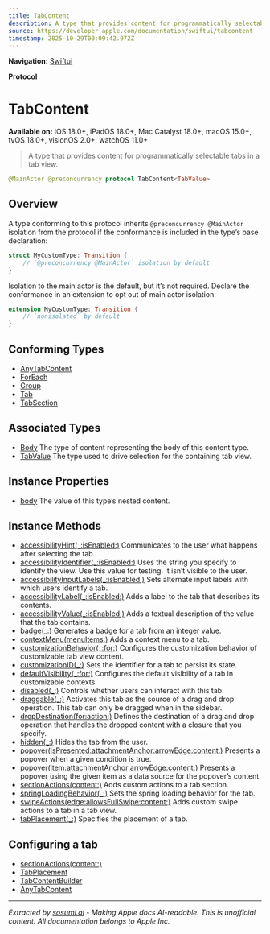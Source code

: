 ```yaml
---
title: TabContent
description: A type that provides content for programmatically selectable tabs in a tab view.
source: https://developer.apple.com/documentation/swiftui/tabcontent
timestamp: 2025-10-29T00:09:42.972Z
---
```


**Navigation:** [Swiftui](/documentation/swiftui)

**Protocol**

# TabContent

**Available on:** iOS 18.0+, iPadOS 18.0+, Mac Catalyst 18.0+, macOS 15.0+, tvOS 18.0+, visionOS 2.0+, watchOS 11.0+

> A type that provides content for programmatically selectable tabs in a tab view.

```swift
@MainActor @preconcurrency protocol TabContent<TabValue>
```

## Overview

A type conforming to this protocol inherits `@preconcurrency @MainActor` isolation from the protocol if the conformance is included in the type’s base declaration:

```swift
struct MyCustomType: Transition {
    // `@preconcurrency @MainActor` isolation by default
}
```

Isolation to the main actor is the default, but it’s not required. Declare the conformance in an extension to opt out of main actor isolation:

```swift
extension MyCustomType: Transition {
    // `nonisolated` by default
}
```

## Conforming Types

- [AnyTabContent](/documentation/swiftui/anytabcontent)
- [ForEach](/documentation/swiftui/foreach)
- [Group](/documentation/swiftui/group)
- [Tab](/documentation/swiftui/tab)
- [TabSection](/documentation/swiftui/tabsection)

## Associated Types

- [Body](/documentation/swiftui/tabcontent/body-swift.associatedtype) The type of content representing the body of this content type.
- [TabValue](/documentation/swiftui/tabcontent/tabvalue) The type used to drive selection for the containing tab view.

## Instance Properties

- [body](/documentation/swiftui/tabcontent/body-swift.property) The value of this type’s nested content.

## Instance Methods

- [accessibilityHint(_:isEnabled:)](/documentation/swiftui/tabcontent/accessibilityhint(_:isenabled:)) Communicates to the user what happens after selecting the tab.
- [accessibilityIdentifier(_:isEnabled:)](/documentation/swiftui/tabcontent/accessibilityidentifier(_:isenabled:)) Uses the string you specify to identify the view. Use this value for testing. It isn’t visible to the user.
- [accessibilityInputLabels(_:isEnabled:)](/documentation/swiftui/tabcontent/accessibilityinputlabels(_:isenabled:)) Sets alternate input labels with which users identify a tab.
- [accessibilityLabel(_:isEnabled:)](/documentation/swiftui/tabcontent/accessibilitylabel(_:isenabled:)) Adds a label to the tab that describes its contents.
- [accessibilityValue(_:isEnabled:)](/documentation/swiftui/tabcontent/accessibilityvalue(_:isenabled:)) Adds a textual description of the value that the tab contains.
- [badge(_:)](/documentation/swiftui/tabcontent/badge(_:)) Generates a badge for a tab from an integer value.
- [contextMenu(menuItems:)](/documentation/swiftui/tabcontent/contextmenu(menuitems:)) Adds a context menu to a tab.
- [customizationBehavior(_:for:)](/documentation/swiftui/tabcontent/customizationbehavior(_:for:)) Configures the customization behavior of customizable tab view content.
- [customizationID(_:)](/documentation/swiftui/tabcontent/customizationid(_:)) Sets the identifier for a tab to persist its state.
- [defaultVisibility(_:for:)](/documentation/swiftui/tabcontent/defaultvisibility(_:for:)) Configures the default visibility of a tab in customizable contexts.
- [disabled(_:)](/documentation/swiftui/tabcontent/disabled(_:)) Controls whether users can interact with this tab.
- [draggable(_:)](/documentation/swiftui/tabcontent/draggable(_:)) Activates this tab as the source of a drag and drop operation. This tab can only be dragged when in the sidebar.
- [dropDestination(for:action:)](/documentation/swiftui/tabcontent/dropdestination(for:action:)) Defines the destination of a drag and drop operation that handles the dropped content with a closure that you specify.
- [hidden(_:)](/documentation/swiftui/tabcontent/hidden(_:)) Hides the tab from the user.
- [popover(isPresented:attachmentAnchor:arrowEdge:content:)](/documentation/swiftui/tabcontent/popover(ispresented:attachmentanchor:arrowedge:content:)) Presents a popover when a given condition is true.
- [popover(item:attachmentAnchor:arrowEdge:content:)](/documentation/swiftui/tabcontent/popover(item:attachmentanchor:arrowedge:content:)) Presents a popover using the given item as a data source for the popover’s content.
- [sectionActions(content:)](/documentation/swiftui/tabcontent/sectionactions(content:)) Adds custom actions to a tab section.
- [springLoadingBehavior(_:)](/documentation/swiftui/tabcontent/springloadingbehavior(_:)) Sets the spring loading behavior for the tab.
- [swipeActions(edge:allowsFullSwipe:content:)](/documentation/swiftui/tabcontent/swipeactions(edge:allowsfullswipe:content:)) Adds custom swipe actions to a tab in a tab view.
- [tabPlacement(_:)](/documentation/swiftui/tabcontent/tabplacement(_:)) Specifies the placement of a tab.

## Configuring a tab

- [sectionActions(content:)](/documentation/swiftui/view/sectionactions(content:))
- [TabPlacement](/documentation/swiftui/tabplacement)
- [TabContentBuilder](/documentation/swiftui/tabcontentbuilder)
- [AnyTabContent](/documentation/swiftui/anytabcontent)

---

*Extracted by [sosumi.ai](https://sosumi.ai) - Making Apple docs AI-readable.*
*This is unofficial content. All documentation belongs to Apple Inc.*
